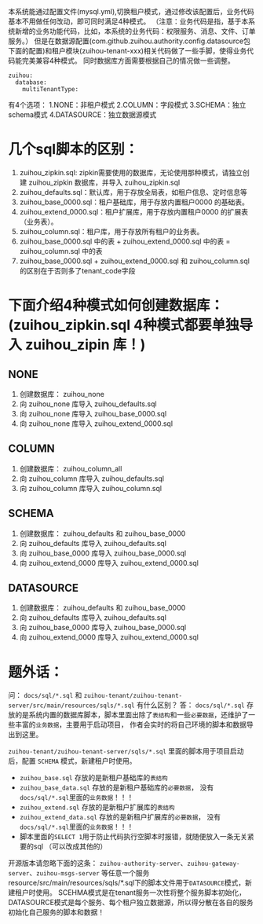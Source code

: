 本系统能通过配置文件(mysql.yml),切换租户模式，通过修改该配置后，业务代码基本不用做任何改动，即可同时满足4种模式。
（注意：业务代码是指，基于本系统新增的业务功能代码，比如，本系统的业务代码：权限服务、消息、文件、订单服务。）
但是在数据源配置(com.github.zuihou.authority.config.datasource包下面的配置)和租户模块(zuihou-tenant-xxx)相关代码做了一些手脚，使得业务代码能完美兼容4种模式。
同时数据库方面需要根据自己的情况做一些调整。
```
zuihou:
  database:
    multiTenantType:  
```
有4个选项：
1.NONE：非租户模式
2.COLUMN：字段模式
3.SCHEMA：独立schema模式
4.DATASOURCE：独立数据源模式

# 几个sql脚本的区别：
1. zuihou_zipkin.sql: zipkin需要使用的数据库，无论使用那种模式，请独立创建 zuihou_zipkin 数据库，并导入 zuihou_zipkin.sql 
2. zuihou_defaults.sql：默认库，用于存放全局表，如租户信息、定时信息等
3. zuihou_base_0000.sql：租户基础库，用于存放内置租户0000 的基础表。
4. zuihou_extend_0000.sql：租户扩展库，用于存放内置租户0000 的扩展表（业务表）。
5. zuihou_column.sql：租户库，用于存放所有租户的业务表。
6. zuihou_base_0000.sql 中的表 + zuihou_extend_0000.sql 中的表 = zuihou_column.sql 中的表
7. zuihou_base_0000.sql + zuihou_extend_0000.sql 和 zuihou_column.sql 的区别在于否则多了tenant_code字段


# 下面介绍4种模式如何创建数据库：(zuihou_zipkin.sql 4种模式都要单独导入 zuihou_zipin 库！)
## NONE
1. 创建数据库： zuihou_none
2. 向 zuihou_none 库导入 zuihou_defaults.sql 
3. 向 zuihou_none 库导入 zuihou_base_0000.sql 
3. 向 zuihou_none 库导入 zuihou_extend_0000.sql 

## COLUMN
1. 创建数据库： zuihou_column_all
2. 向 zuihou_column 库导入 zuihou_defaults.sql 
3. 向 zuihou_column 库导入 zuihou_column.sql 

## SCHEMA
1. 创建数据库： zuihou_defaults 和 zuihou_base_0000
2. 向 zuihou_defaults 库导入 zuihou_defaults.sql 
3. 向 zuihou_base_0000 库导入 zuihou_base_0000.sql 
4. 向 zuihou_extend_0000 库导入 zuihou_extend_0000.sql 

## DATASOURCE
1. 创建数据库： zuihou_defaults 和 zuihou_base_0000
2. 向 zuihou_defaults 库导入 zuihou_defaults.sql 
3. 向 zuihou_base_0000 库导入 zuihou_base_0000.sql 
4. 向 zuihou_extend_0000 库导入 zuihou_extend_0000.sql 


# 题外话：
问： `docs/sql/*.sql` 和 `zuihou-tenant/zuihou-tenant-server/src/main/resources/sqls/*.sql` 有什么区别？
答：
`docs/sql/*.sql` 存放的是系统内置的数据库脚本，脚本里面出除了`表结构`和一些`必要数据`，还维护了一些丰富的`业务数据`，主要用于启动项目，
作者会实时的将自己环境的脚本和数据导出到这里。

`zuihou-tenant/zuihou-tenant-server/sqls/*.sql` 里面的脚本用于项目启动后，配置 `SCHEMA` 模式，新建租户时使用。 
- `zuihou_base.sql` 存放的是新租户基础库的`表结构`
- `zuihou_base_data.sql` 存放的是新租户基础库的`必要数据`， 没有`docs/sql/*.sql`里面的`业务数据`！！！
- `zuihou_extend.sql` 存放的是新租户扩展库的`表结构`
- `zuihou_extend_data.sql` 存放的是新租户扩展库的`必要数据`， 没有`docs/sql/*.sql`里面的`业务数据`！！！
- 脚本里面的`SELECT 1`用于防止代码执行空脚本时报错，就随便放入一条无关紧要的sql （可以改成其他的）


开源版本请忽略下面的这条：
`zuihou-authority-server`、`zuihou-gateway-server`、`zuihou-msgs-server` 等任意一个服务resource/src/main/resources/sqls/*.sql下的脚本文件用于`DATASOURCE`模式，新建租户时使用。
SCEHMA模式是在tenant服务一次性将整个服务脚本初始化，DATASOURCE模式是每个服务、每个租户独立数据源，所以得分散在各自的服务初始化自己服务的脚本和数据！


